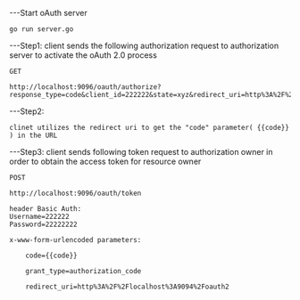 ---Start oAuth server

    go run server.go


---Step1: client sends the following authorization request to authorization server to activate the oAuth 2.0 process 

    GET

    http://localhost:9096/oauth/authorize?response_type=code&client_id=222222&state=xyz&redirect_uri=http%3A%2F%2Flocalhost%3A9094%2Foauth2&scope=all


---Step2: 

    clinet utilizes the redirect uri to get the "code" parameter( {{code}} ) in the URL


---Step3: client sends following token request to authorization owner in order to obtain the access token for resource owner

    POST

    http://localhost:9096/oauth/token

    header Basic Auth:
    Username=222222
    Password=22222222

    x-www-form-urlencoded parameters:

        code={{code}}

        grant_type=authorization_code
    
        redirect_uri=http%3A%2F%2Flocalhost%3A9094%2Foauth2

